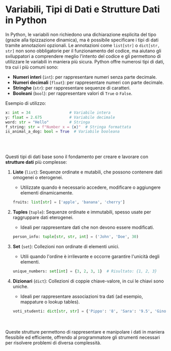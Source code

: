 # Variabili, Tipi di Dati e Strutture Dati in Python

In Python, le variabili non richiedono una dichiarazione esplicita del tipo (grazie alla tipizzazione dinamica), ma è possibile specificare i tipi di dati tramite annotazioni opzionali.
Le annotazioni come `list[str]` o `dict[str, str]` non sono obbligatorie per il funzionamento del codice, ma aiutano gli sviluppatori a comprendere meglio l'intento del codice e gli permettono di utilizzare le variabili in maniera più sicura.
Python offre numerosi tipi di dati, tra cui i più comuni sono:
- **Numeri interi** (`int`): per rappresentare numeri senza parte decimale.
- **Numeri decimali** (`float`): per rappresentare numeri con parte decimale.
- **Stringhe** (`str`): per rappresentare sequenze di caratteri.
- **Booleani** (`bool`): per rappresentare valori di `True` o `False`.

Esempio di utilizzo:
```python
x: int = 34                 # Variabile intera
y: float = 2.675            # Variabile decimale
word: str = "Hello"         # Stringa
f_string: str = f"Number x = {x}"  # Stringa formattata
is_animal_a_dog: bool = True  # Variabile booleana
```

<br/><br/>

Questi tipi di dati base sono il fondamento per creare e lavorare con **strutture dati** più complesse:
1. **Liste** (`list`): Sequenze ordinate e mutabili, che possono contenere dati omogenei o eterogenei.
    - Utilizzate quando è necessario accedere, modificare o aggiungere elementi dinamicamente.
    ```python
    fruits: list[str] = ['apple', 'banana', 'cherry']
    ```

2. **Tuples** (`tuple`): Sequenze ordinate e immutabili, spesso usate per raggruppare dati eterogenei.
    - Ideali per rappresentare dati che non devono essere modificati.
    ```python
    person_info: tuple[str, str, int] = ('John', 'Doe', 30)
    ```

3. **Set** (`set`): Collezioni non ordinate di elementi unici.
    - Utili quando l'ordine è irrilevante e occorre garantire l'unicità degli elementi.
    ```python
    unique_numbers: set[int] = {3, 2, 3, 1}  # Risultato: {1, 2, 3}
    ```

4. **Dizionari** (`dict`): Collezioni di coppie chiave-valore, in cui le chiavi sono uniche.
    - Ideali per rappresentare associazioni tra dati (ad esempio, mappature o lookup tables).
    ```python
    voti_studenti: dict[str, str] = {'Pippo': '8', 'Sara': '9.5', 'Gino': '6'}
    ```

<br/><br/>
Queste strutture permettono di rappresentare e manipolare i dati in maniera flessibile ed efficiente, offrendo al programmatore gli strumenti necessari per risolvere problemi di diversa complessità.